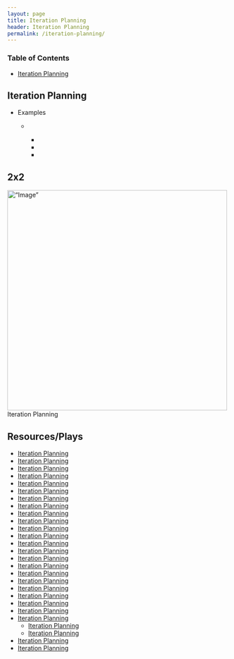 ```yaml
---
layout: page
title: Iteration Planning
header: Iteration Planning
permalink: /iteration-planning/
---
```

<div class="row">
 <div class="col-md-3">
    <div class="toc">
    <h3>Table of Contents</h3>
    <ul>
    <li><a href=“#iterationplanning”>Iteration Planning</a></li>
    </ul>
    </div> 
  </div>
  
<div class="col-md-6">
<h2 class=“iterationplanning” id="iterationplanning">Iteration Planning</h2>
<ul>
    <li>Examples</li>
    <ul>
    <li></li>
      <ul>
      <li></li>
      <li></li>
      <li></li>
      </ul>
    </ul>
</ul>
      
  <h2 class="iterationplanning" id="iterationplanning">2x2</h2>
  <img src="../images/StrategicObjectives2x2.png" alt=“Image” width="500"/>Iteration Planning

</div>

<div class="col-md-3">
<div class="sideLinks">
    <h2>Resources/Plays</h2>
    <ul>
    <li><a href="{{ site.baseurl }}/iteration-planning">Iteration Planning</a></li>
   <li><a href="{{ site.baseurl }}/iteration-planning">Iteration Planning</a></li>
   <li><a href="{{ site.baseurl }}/iteration-planning">Iteration Planning</a></li>
    <li><a href="{{ site.baseurl }}/iteration-planning">Iteration Planning</a></li>
   <li><a href="{{ site.baseurl }}/iteration-planning">Iteration Planning</a></li>
        <li><a href="{{ site.baseurl }}/iteration-planning">Iteration Planning</a></li>
   <li><a href="{{ site.baseurl }}/iteration-planning">Iteration Planning</a></li>
   <li><a href="{{ site.baseurl }}/iteration-planning">Iteration Planning</a></li>
    <li><a href="{{ site.baseurl }}/iteration-planning">Iteration Planning</a></li>
   <li><a href="{{ site.baseurl }}/iteration-planning">Iteration Planning</a></li>
      <li><a href="{{ site.baseurl }}/iteration-planning">Iteration Planning</a></li>
   <li><a href="{{ site.baseurl }}/iteration-planning">Iteration Planning</a></li>
   <li><a href="{{ site.baseurl }}/iteration-planning">Iteration Planning</a></li>
    <li><a href="{{ site.baseurl }}/iteration-planning">Iteration Planning</a></li>
   <li><a href="{{ site.baseurl }}/iteration-planning">Iteration Planning</a></li>
        <li><a href="{{ site.baseurl }}/iteration-planning">Iteration Planning</a></li>
   <li><a href="{{ site.baseurl }}/iteration-planning">Iteration Planning</a></li>
   <li><a href="{{ site.baseurl }}/iteration-planning">Iteration Planning</a></li>
    <li><a href="{{ site.baseurl }}/iteration-planning">Iteration Planning</a></li>
   <li><a href="{{ site.baseurl }}/iteration-planning">Iteration Planning</a></li>
    <li><a href="{{ site.baseurl }}/iteration-planning">Iteration Planning</a></li>
   <li><a href="{{ site.baseurl }}/iteration-planning">Iteration Planning</a></li>
    <li><a href="{{ site.baseurl }}/iteration-planning">Iteration Planning</a>
      <ul>
    <li><a href="{{ site.baseurl }}/iteration-planning">Iteration Planning</a></li>
   <li><a href="{{ site.baseurl }}/iteration-planning">Iteration Planning</a></li>
      </li>
      </ul>
    <li><a href="{{ site.baseurl }}/iteration-planning">Iteration Planning</a></li>
   <li><a href="{{ site.baseurl }}/iteration-planning">Iteration Planning</a></li>
    </ul>
    </div>
</div>
 
</div>
